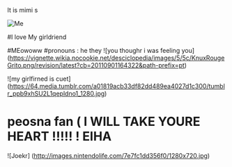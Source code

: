 It is mimi s 

![Me](https://64.media.tumblr.com/a3d436c96fcee2ad58b6a895a5af164c/tumblr_nzkpj7tPNy1tu022ro1_r1_1280.png)

#I love My girldriend 

#MEowoww 
#pronouns : he they 
 ![you thoughr i was feeling you] (https://vignette.wikia.nocookie.net/desciclopedia/images/5/5c/KnuxRougeGrito.png/revision/latest?cb=20110901164322&path-prefix=pt) 
 
 ![my girlfirned is cuet] (https://64.media.tumblr.com/a01819acb33df82dd489ea4027d1c300/tumblr_ppb9xhSU2L1qepldno1_1280.jpg)
 
 
 # peosna fan ( I WILL TAKE YOURE HEART !!!!! !  EIHA
 
 ![Joekr] (http://images.nintendolife.com/7e7fc1dd356f0/1280x720.jpg)
